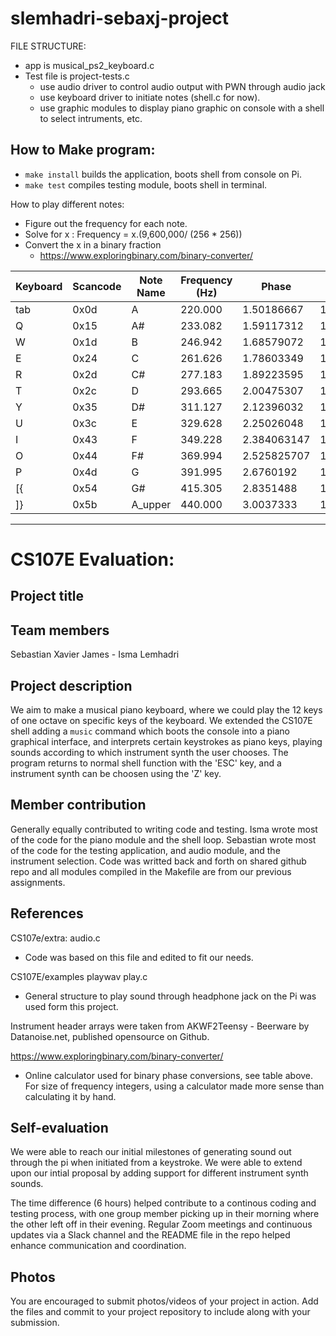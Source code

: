 # slemhadri-sebaxj-project

FILE STRUCTURE: 
- app is musical_ps2_keyboard.c
- Test file is project-tests.c
  - use audio driver to control audio output with PWN through audio jack
  - use keyboard driver to initiate notes (shell.c for now). 
  - use graphic modules to display piano graphic on console with a shell to select        intruments, etc. 
  
## How to Make program:
- `make install` builds the application, boots shell from console on Pi.
- `make test` compiles testing module, boots shell in terminal.

How to play different notes: 
- Figure out the frequency for each note. 
- Solve for x : Frequency = x.(9,600,000/ (256 * 256))
- Convert the x in a binary fraction
  - https://www.exploringbinary.com/binary-converter/

| Keyboard | Scancode | Note Name | Frequency (Hz) | Phase       | Phase as Binary Fraction    |
|----------|----------|-----------|----------------|-------------|-----------------------------|
| tab      | 0x0d     | A         | 220.000        | 1.50186667  | 1.100000000111101001010101  | 
| Q        | 0x15     | A#        | 233.082        | 1.59117312  | 1.100101110101011100011111  | 
| W        | 0x1d     | B         | 246.942        | 1.68579072  | 1.101011111000111111111011  | 
| E        | 0x24     | C         | 261.626        | 1.78603349  | 1.110010010011100101111101  | 
| R        | 0x2d     | C#        | 277.183        | 1.89223595  | 1.111001000110100110010011  | 
| T        | 0x2c     | D         | 293.665        | 2.00475307  | 10.000000010011011101111111 | 
| Y        | 0x35     | D#        | 311.127        | 2.12396032  | 10.000111111011101111011101 | 
| U        | 0x3c     | E         | 329.628        | 2.25026048  | 10.010000000001000100010010 | 
| I        | 0x43     | F         | 349.228        | 2.384063147 | 10.011000100101000111110110 | 
| O        | 0x44     | F#        | 369.994        | 2.525825707 | 10.100001101001110010000011 |
| P        | 0x4d     | G         | 391.995        | 2.6760192   | 10.101011010000111110011000 |
| [{       | 0x54     | G#        | 415.305        | 2.8351488   | 10.110101011100110001001111 |
| ]}       | 0x5b     | A_upper   | 440.000        | 3.0037333   | 11.000000001111010010101010 | 

*********************************

# CS107E Evaluation:

## Project title

## Team members
Sebastian Xavier James - Isma Lemhadri 

## Project description
We aim to make a musical piano keyboard, where we could play the 12 keys of one octave on specific keys of the keyboard. We extended the CS107E shell adding a `music` command which boots the console into a piano graphical interface, and interprets certain keystrokes as piano keys, playing sounds according to which instrument synth the user chooses. The program returns to normal shell function with the 'ESC' key, and a instrument synth can be choosen using the 'Z' key.

## Member contribution
Generally equally contributed to writing code and testing. Isma wrote most of the code for the piano module and the shell loop. Sebastian wrote most of the code for the testing application, and audio module, and the instrument selection. Code was writted back and forth on shared github repo and all modules compiled in the Makefile are from our previous assignments.

## References

CS107e/extra: audio.c
- Code was based on this file and edited to fit our needs.

CS107E/examples playwav play.c
- General structure to play sound through headphone jack on the Pi was used form this project.

Instrument header arrays were taken from AKWF2Teensy - Beerware by Datanoise.net, published opensource on Github.

https://www.exploringbinary.com/binary-converter/
- Online calculator used for binary phase conversions, see table above. For size of frequency integers, using a calculator made more sense than calculating it by hand.

## Self-evaluation
  We were able to reach our initial milestones of generating sound out through the pi when initiated from a keystroke. We were able to extend upon our intial proposal by adding support for different instrument synth sounds.

  The time difference (6 hours) helped contribute to a continous coding and testing process, with one group member picking up in their morning where the other left off in their evening. Regular Zoom meetings and continuous updates via a Slack channel and the README file in the repo helped enhance communication and coordination.

## Photos
You are encouraged to submit photos/videos of your project in action. Add the files and commit to your project repository to include along with your submission.
